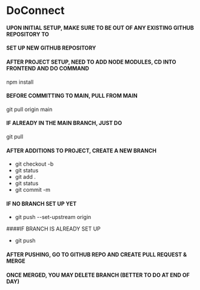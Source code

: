 # DoConnect

#### UPON INITIAL SETUP, MAKE SURE TO BE OUT OF ANY EXISTING GITHUB REPOSITORY TO
#### SET UP NEW GITHUB REPOSITORY

#### AFTER PROJECT SETUP, NEED TO ADD NODE MODULES, CD INTO FRONTEND AND DO COMMAND
npm install

#### BEFORE COMMITTING TO MAIN, PULL FROM MAIN
git pull origin main

#### IF ALREADY IN THE MAIN BRANCH, JUST DO
git pull

#### AFTER ADDITIONS TO PROJECT, CREATE A NEW BRANCH
- git checkout -b <branchname>
- git status
- git add .
- git status
- git commit -m <message>

#### IF NO BRANCH SET UP YET
- git push --set-upstream origin <branchname>

####IF BRANCH IS ALREADY SET UP
- git push


#### AFTER PUSHING, GO TO GITHUB REPO AND CREATE PULL REQUEST & MERGE
#### ONCE MERGED, YOU MAY DELETE BRANCH (BETTER TO DO AT END OF DAY)


